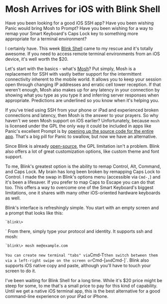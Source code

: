 # Mosh Arrives for iOS with Blink Shell

Have you been looking for a good iOS SSH app? Have you been wishing Panic would bring Mosh to Prompt? Have you been wishing for a way to remap your Smart Keyboard's Caps Lock key to something more appropriate for a terminal environment?

I certainly have. This week [Blink Shell](http://www.blink.sh/ "Blink Shell") came to my rescue and it's totally awesome. If you need to access remote terminal environments from an iOS device, it's well worth the $20.

Let's start with the basics - what's [Mosh](http://mosh.org "Mosh")? Put simply, Mosh is a replacement for SSH with vastly better support for the intermittent connectivity inherent to the mobile world. It allows you to keep your session open through changing IP addresses and erratic cell tower reception. If that weren't enough, Mosh also makes up for any latency in your connection by showing what you type as you type it and inferring server responses when appropriate. Predictions are underlined so you know when it's helping you.

If you've tried using SSH from your phone or iPad and experienced broken connections and latency, then Mosh is the answer to your prayers. So why haven't we seen Mosh support on iOS earlier? Unfortunately, because `mosh` is licensed under the GPL the only way it could be included in apps like Panic's excellent Prompt is by [opening up the source code for the entire app](https://library.panic.com/prompt/prompt-mosh/). That's a big pill for Panic to swallow, but now we have an alternative.

Since Blink is already [open-source](https://github.com/blinksh/blink), the GPL limitation isn't a problem. Blink also offers a lot of great customization options, like custom theme and font support. 

To me, Blink's greatest option is the ability to remap Control, Alt, Command, and Caps Lock. My brain has long been broken by remapping Caps Lock to Control. I made the swap in Blink's options menu (accessible via `Cmd-,`) and it's been a lifesaver. If you prefer to map Caps to Escape you can do that too. This offers a way to overcome one of the Smart Keyboard's biggest limitations, one it shares with many other iOS-oriented hardware keyboards as well.

Blink's interface is refreshingly simple. You start with an empty screen and a prompt that looks like this:

```
`blink\>
```
`
From there, simply type your protocol and identity. It supports ssh and mosh:

```
`blink\> mosh me@example.com
```
`
You can create new terminal "tabs" via `Cmd-T` then switch between them via a left-right swipe on the screen or `Cmd-[` and `Cmd-]`. Blink also supports iOS native copy and paste, although you'll have to touch your screen to do it.

I've been waiting for Blink Shell for a long time. While it's $20 price might be steep for some, to me that's a small price to pay for this kind of capability. Until we get a native iOS terminal app, this is the best alternative for a good command-line experience on your iPad or iPhone.
